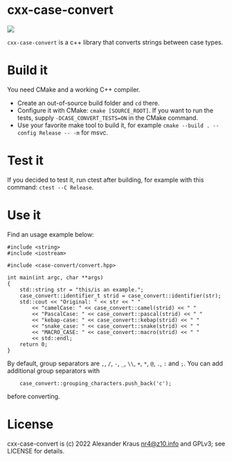 # cxx-case-convert
<img src="https://ci.appveyor.com/api/projects/status/github/lestahl/cxx-case-convert?branch=master&svg=true" />

`cxx-case-convert` is a c++ library that converts strings between case types.

# Build it
You need CMake and a working C++ compiler.
* Create an out-of-source build folder and `cd` there.
* Configure it with CMake: `cmake [SOURCE_ROOT]`. If you want to run the tests,
  supply `-DCASE_CONVERT_TESTS=ON` in the CMake command.
* Use your favorite make tool to build it, for example `cmake --build . --config Release -- -m` for msvc.

# Test it
If you decided to test it, run ctest after building, for example with this command: `ctest --C Release`.

# Use it
Find an usage example below:

```CXX
#include <string>
#include <iostream>

#include <case-convert/convert.hpp>

int main(int argc, char **args)
{
    std::string str = "this/is an example.";
    case_convert::identifier_t strid = case_convert::identifier(str);
    std::cout << "Original: " << str << " "
        << "camelCase: " << case_convert::camel(strid) << " "
        << "PascalCase: " << case_convert::pascal(strid) << " "
        << "kebap-case: " << case_convert::kebap(strid) << " "
        << "snake_case: " << case_convert::snake(strid) << " "
        << "MACRO_CASE: " << case_convert::macro(strid) << " "
        << std::endl;
    return 0;
}

```

By default, group separators are `,`, `/`, `-`, `_`, `\\`, `+`, `*`, `@`, `.`, `:` and `;`. You can add additional group separators with
```CXX
    case_convert::grouping_characters.push_back('c');
```
before converting.

# License
cxx-case-convert is (c) 2022 Alexander Kraus <nr4@z10.info> and GPLv3; see LICENSE for details.
